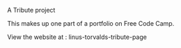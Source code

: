 A Tribute project

This makes up one part of a portfolio on Free Code Camp.

View the website at :
linus-torvalds-tribute-page
